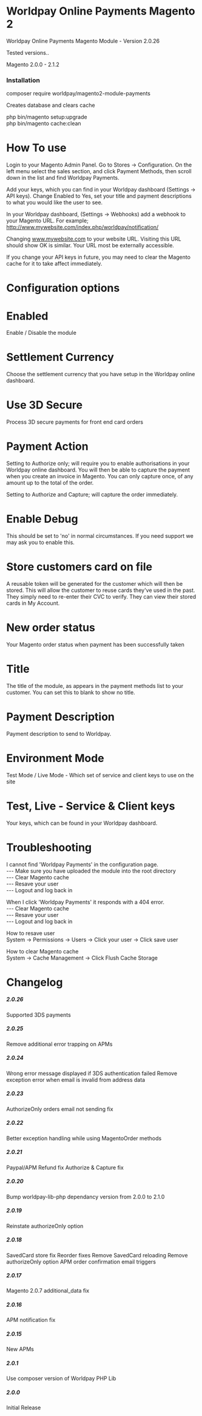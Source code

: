Worldpay Online Payments Magento 2
==================

Worldpay Online Payments Magento Module - Version 2.0.26

Tested versions..

Magento 2.0.0 - 2.1.2

### Installation 

composer require worldpay/magento2-module-payments 

Creates database and clears cache 

php bin/magento setup:upgrade  
php bin/magento cache:clean


How To use
================
Login to your Magento Admin Panel.
Go to Stores -> Configuration.
On the left menu select the sales section, and click Payment Methods, then scroll down in the list and find Worldpay Payments.

Add your keys, which you can find in your Worldpay dashboard (Settings -> API keys). Change Enabled to Yes, set your title and payment descriptions to what you would like the user to see.

In your Worldpay dashboard, (Settings -> Webhooks) add a webhook to your Magento URL.
For example;
http://www.mywebsite.com/index.php/worldpay/notification/

Changing www.mywebsite.com to your website URL. Visiting this URL should show OK is similar. Your URL most be externally accessible.

If you change your API keys in future, you may need to clear the Magento cache for it to take affect immediately.

Configuration options
================

Enabled
=====
Enable / Disable the module

Settlement Currency
=====
Choose the settlement currency that you have setup in the Worldpay online dashboard.

Use 3D Secure
=====
Process 3D secure payments for front end card orders

Payment Action
=====
Setting to Authorize only; will require you to enable authorisations in your Worldpay online dashboard.
You will then be able to capture the payment when you create an invoice in Magento.
You can only capture once, of any amount up to the total of the order.

Setting to Authorize and Capture; will capture the order immediately.

Enable Debug
=====
This should be set to 'no' in normal circumstances. If you need support we may ask you to enable this.

Store customers card on file
=====
A reusable token will be generated for the customer which will then be stored. This will allow the customer to reuse cards they've used in the past. They simply need to re-enter their CVC to verify. They can view their stored cards in My Account.

New order status
=====
Your Magento order status when payment has been successfully taken

Title
=====
The title of the module, as appears in the payment methods list to your customer. You can set this to blank to show no title.

Payment Description
=====
Payment description to send to Worldpay.

Environment Mode 
=====
Test Mode / Live Mode - 
Which set of service and client keys to use on the site

Test, Live - Service & Client keys
=====
Your keys, which can be found in your Worldpay dashboard.

Troubleshooting
=================
I cannot find 'Worldpay Payments' in the configuration page.  
--- Make sure you have uploaded the module into the root directory  
--- Clear Magento cache  
--- Resave your user  
--- Logout and log back in  

When I click 'Worldpay Payments' it responds with a 404 error.  
--- Clear Magento cache  
--- Resave your user  
--- Logout and log back in  

How to resave user  
System -> Permissions -> Users -> Click your user -> Click save user  

How to clear Magento cache  
System -> Cache Management -> Click Flush Cache Storage  


Changelog
================

##### 2.0.26
Supported 3DS payments

##### 2.0.25
Remove additional error trapping on APMs

##### 2.0.24
Wrong error message displayed if 3DS authentication failed
Remove exception error when email is invalid from address data

##### 2.0.23
AuthorizeOnly orders email not sending fix

##### 2.0.22
Better exception handling while using MagentoOrder methods

##### 2.0.21
Paypal/APM Refund fix
Authorize & Capture fix

##### 2.0.20
Bump worldpay-lib-php dependancy version from 2.0.0 to 2.1.0

##### 2.0.19
Reinstate authorizeOnly option

##### 2.0.18
SavedCard store fix
Reorder fixes
Remove SavedCard reloading
Remove authorizeOnly option
APM order confirmation email triggers

##### 2.0.17
Magento 2.0.7 additional_data fix

##### 2.0.16
APM notification fix

##### 2.0.15
New APMs

##### 2.0.1
Use composer version of Worldpay PHP Lib

##### 2.0.0
Initial Release
